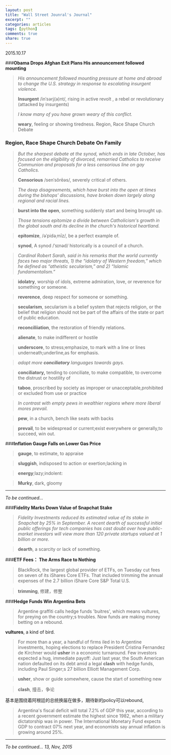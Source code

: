 ```yaml
---
layout: post
title: "Wall Street Jounral's Journal"
excerpt: ""
categories: articles
tags: [python]
comments: true
share: true
---
```

2015.10.17

###**Obama Drops Afghan Exit Plans His announcement  followed mounting**
> *His announcement  followed mounting pressure at home and abroad to change the U.S. strategy in response to escalating insurgent violence.*
> 
> **Insurgent**  /inˈsərj(ə)nt/, rising in active revolt , a rebel or
> revolutionary (attacked by insurgents)
> 
> *I know many of you have grown weary of this conflict.*
> 
> **weary**, feeling or showing tiredness. Region, Race Shape Church Debate
### **Region, Race Shape Church Debate On Family**
>*But the sharpest debate at the synod, which ends in late October, has focused on the eligibility of divorced, remarried Catholics to receive Communion and proposals for a less censorious line on gay Catholics.*
>
> **Censorious** /senˈsôrēəs/, severely critical of others.

>*The deep disagreements, which have burst into the open at times during the bishops' discussions, have broken down largely along regional and racial lines.*

>**burst into the open**, something suddenly start and being brought up.

>*Those tensions epitomize a divide between Catholicism's growth in the global south and its decline in the church's historical heartland.*

>**epitomize**, /əˈpidəˌmīz/, be a perfect example of.

>**synod**, A synod /ˈsɪnəd/ historically is a council of a church.

>*Cardinal Robert Sarah, said in his remarks that the world currently faces two major threats, 1) the “idolatry of Western freedom,” which he defined as “atheistic secularism,” and 2) “Islamic fundamentalism.”*

>**idolatry**, worship of idols, extreme admiration, love, or reverence for something or someone.

>**reverence**, deep respect for someone or something.

>**secularism**, secularism is a belief system that rejects religion, or the belief that religion should not be part of the affairs of the state or part of public education.

>**reconciliiation**, the restoration of friendly relations.

>**alienate**, to make indifferent or hostile

>**underscore**, to stress;emphasize, to mark with a line or lines underneath;underline,as for emphasis.

>*adopt more **conciliatory** languages towards gays.*

>**conciliatory,**  tending to conciliate, to make compatible, to overcome the distrust or hostility of 

>**taboo**,  proscribed by society as improper or unacceptable,prohibited or excluded from use or practice

>*In contrast with empty pews in wealthier regions where more liberal mores prevail.*

>**pew**, in a church, bench like seats with backs 

>**prevail**, to be widespread or current;exist everywhere or generally,to succeed, win out.


###**Inflation Gauge Falls on Lower Gas Price**
>**gauge**, to estimate, to appraise

>**sluggish**, indisposed to action or exertion;lacking in

>**energy**;lazy;indolent:

>**Murky**, dark, gloomy

----------

*To be continued...*

###**Fidelity Marks Down Value of Snapchat Stake**

> *Fidelity Investments reduced its estimated value of its stake in Snapchat by 25% in September. A recent dearth of successful initial public offerings for tech companies has cast doubt over how public-market investors will view more than 120 private startups valued at 1 billion or more.*

> **dearth**, a scarcity or lack of something.

###**ETF Fees： The Arms Race to Nothing**

> BlackRock, the largest global provider of ETFs, on Tuesday cut fees on seven of its iShares Core ETFs. That included trimming the annual expenses of the 2.7 billion iShare Core S&P Total U.S.

> **trimming**, 修建，修整

###**Hedge Funds Win Argentina Bets**

> Argentine graffiti calls hedge funds 'buitres', which means vultures, for preying on the country;s troubles. Now funds are making money betting on a rebound.

**vultures**, a kind of bird.

> For more than a year, a handful of firms iled in to Argentine investments, hoping elections to replace President Cristina Fernandez de Kirchner would **usher** in a economic turnaround. Few investors expected a hug, immediate payoff: Just last year, the South American nation defaulted on its debt amid a legal **clash** with hedge funds, including Paul Singer;s 27 billion Elliott Management Corp.

>**usher**, show or guide somewhere, cause the start of something new

>**clash**, 撞击，争论

基本是围绕着阿根廷的总统换届在做多，期待新的policy可以rebound,

>Argentina's fiscal deficit will total 7.2% of GDP this year, according to a recent government estimate the highest since 1982, when a military dictatorship was in power. The International Monetary Fund expects GDP to contract 07% next year, and economists say annual inflation is growing around 25%.


----------
*To be continued... 13, Nov, 2015* 

